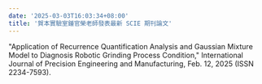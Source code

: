 ```yaml
---
date: '2025-03-03T16:03:34+08:00'
title: '賀本實驗室鍾官榮老師發表最新 SCIE 期刊論文'
---
```


"Application of Recurrence Quantification Analysis and Gaussian
Mixture Model to Diagnosis Robotic Grinding Process Condition,"
International Journal of Precision Engineering and Manufacturing,
Feb. 12, 2025 (ISSN 2234-7593).
